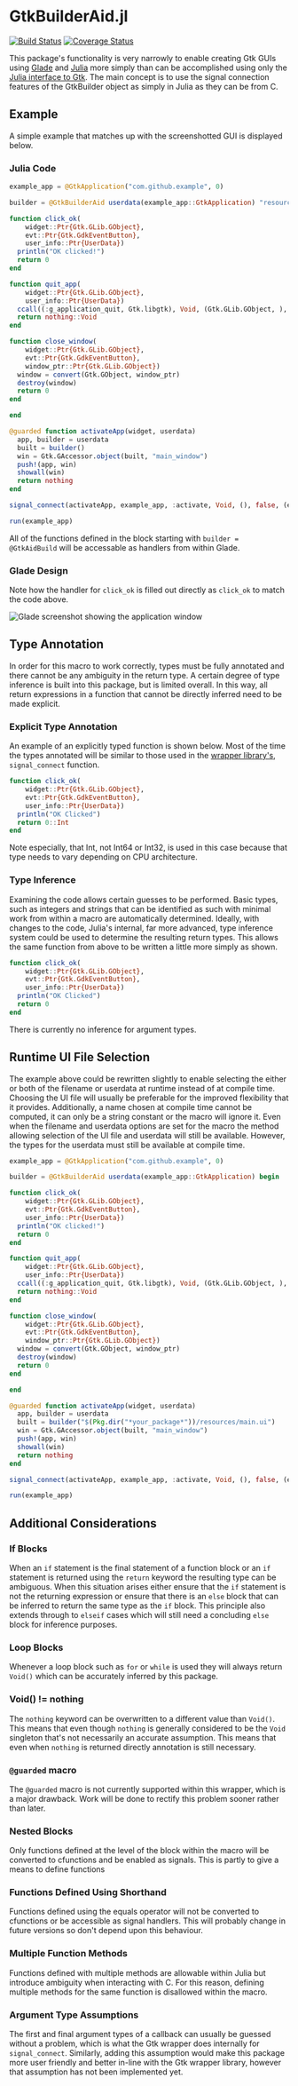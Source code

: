 # GtkBuilderAid.jl
[![Build Status](https://travis-ci.org/Matt5sean3/GtkBuilderAid.jl.svg?branch=master)](https://travis-ci.org/Matt5sean3/GtkBuilderAid.jl)
[![Coverage Status](https://coveralls.io/repos/github/Matt5sean3/GtkBuilderAid.jl/badge.svg?branch=master)](https://coveralls.io/github/Matt5sean3/GtkBuilderAid.jl?branch=master)

This package's functionality is very narrowly to enable creating Gtk GUIs using [Glade](https://glade.gnome.org/) and [Julia](http://julialang.org/) more simply than can be accomplished using only the [Julia interface to Gtk](https://github.com/JuliaLang/Gtk.jl). The main concept is to use the signal connection features of the GtkBuilder object as simply in Julia as they can be from C.

## Example

A simple example that matches up with the screenshotted GUI is displayed below.

### Julia Code

```julia
example_app = @GtkApplication("com.github.example", 0)

builder = @GtkBuilderAid userdata(example_app::GtkApplication) "resources/main.ui" begin

function click_ok(
    widget::Ptr{Gtk.GLib.GObject}, 
    evt::Ptr{Gtk.GdkEventButton}, 
    user_info::Ptr{UserData})
  println("OK clicked!")
  return 0
end

function quit_app(
    widget::Ptr{Gtk.GLib.GObject}, 
    user_info::Ptr{UserData})
  ccall((:g_application_quit, Gtk.libgtk), Void, (Gtk.GLib.GObject, ), user_info[1])
  return nothing::Void
end

function close_window(
    widget::Ptr{Gtk.GLib.GObject}, 
    evt::Ptr{Gtk.GdkEventButton}, 
    window_ptr::Ptr{Gtk.GLib.GObject})
  window = convert(Gtk.GObject, window_ptr)
  destroy(window)
  return 0
end

end

@guarded function activateApp(widget, userdata)
  app, builder = userdata
  built = builder()
  win = Gtk.GAccessor.object(built, "main_window")
  push!(app, win)
  showall(win)
  return nothing
end

signal_connect(activateApp, example_app, :activate, Void, (), false, (example_app, builder))

run(example_app)
```

All of the functions defined in the block starting with `builder = @GtkAidBuild` will be accessable as handlers from within Glade.

### Glade Design

Note how the handler for `click_ok` is filled out directly as `click_ok` to match the code above.

![Glade screenshot showing the application window](doc/resources/glade_example.png)

## Type Annotation
In order for this macro to work correctly, types must be fully annotated and there cannot be any ambiguity in the return type. A certain degree of type inference is built into this package, but is limited overall. In this way, all return expressions in a function that cannot be directly inferred need to be made explicit.

### Explicit Type Annotation

An example of an explicitly typed function is shown below. Most of the time the types annotated will be similar to those used in the [wrapper library's](https://github.com/JuliaLang/Gtk.jl), `signal_connect` function.

```julia
function click_ok(
    widget::Ptr{Gtk.GLib.GObject},
    evt::Ptr{Gtk.GdkEventButton},
    user_info::Ptr{UserData})
  println("OK Clicked")
  return 0::Int
end
```

Note especially, that Int, not Int64 or Int32, is used in this case because that type needs to vary depending on CPU architecture.


### Type Inference

Examining the code allows certain guesses to be performed. Basic types, such as integers and strings that can be identified as such with minimal work from within a macro are automatically determined. Ideally, with changes to the code, Julia's internal, far more advanced, type inference system could be used to determine the resulting return types. This allows the same function from above to be written a little more simply as shown.

```julia
function click_ok(
    widget::Ptr{Gtk.GLib.GObject},
    evt::Ptr{Gtk.GdkEventButton},
    user_info::Ptr{UserData})
  println("OK Clicked")
  return 0
end
```

There is currently no inference for argument types.

## Runtime UI File Selection
The example above could be rewritten slightly to enable selecting the either or both of the filename or userdata at runtime instead of at compile time. Choosing the UI file will usually be preferable for the improved flexibility that it provides. Additionally, a name chosen at compile time cannot be computed, it can only be a string constant or the macro will ignore it. Even when the filename and userdata options are set for the macro the method allowing selection of the UI file and userdata will still be available. However, the types for the userdata must still be available at compile time.

```julia
example_app = @GtkApplication("com.github.example", 0)

builder = @GtkBuilderAid userdata(example_app::GtkApplication) begin

function click_ok(
    widget::Ptr{Gtk.GLib.GObject}, 
    evt::Ptr{Gtk.GdkEventButton}, 
    user_info::Ptr{UserData})
  println("OK clicked!")
  return 0
end

function quit_app(
    widget::Ptr{Gtk.GLib.GObject}, 
    user_info::Ptr{UserData})
  ccall((:g_application_quit, Gtk.libgtk), Void, (Gtk.GLib.GObject, ), user_info[1])
  return nothing::Void
end

function close_window(
    widget::Ptr{Gtk.GLib.GObject}, 
    evt::Ptr{Gtk.GdkEventButton}, 
    window_ptr::Ptr{Gtk.GLib.GObject})
  window = convert(Gtk.GObject, window_ptr)
  destroy(window)
  return 0
end

end

@guarded function activateApp(widget, userdata)
  app, builder = userdata
  built = builder("$(Pkg.dir("*your_package*"))/resources/main.ui")
  win = Gtk.GAccessor.object(built, "main_window")
  push!(app, win)
  showall(win)
  return nothing
end

signal_connect(activateApp, example_app, :activate, Void, (), false, (example_app, builder))

run(example_app)
```

## Additional Considerations

### If Blocks
When an `if` statement is the final statement of a function block or an `if` statement is returned using the `return` keyword the resulting type can be ambiguous. When this situation arises either ensure that the `if` statement is not the returning expression or ensure that there is an `else` block that can be inferred to return the same type as the `if` block. This principle also extends through to `elseif` cases which will still need a concluding `else` block for inference purposes.

### Loop Blocks
Whenever a loop block such as `for` or `while` is used they will always return `Void()` which can be accurately inferred by this package.

### Void() != nothing
The `nothing` keyword can be overwritten to a different value than `Void()`. This means that even though `nothing` is generally considered to be the `Void` singleton that's not necessarily an accurate assumption. This means that even when `nothing` is returned directly annotation is still necessary.

### `@guarded` macro

The `@guarded` macro is not currently supported within this wrapper, which is a major drawback. Work will be done to rectify this problem sooner rather than later.

### Nested Blocks

Only functions defined at the level of the block within the macro will be converted to cfunctions and be enabled as signals. This is partly to give a means to define functions

### Functions Defined Using Shorthand

Functions defined using the equals operator will not be converted to cfunctions or be accessible as signal handlers. This will probably change in future versions so don't depend upon this behaviour.

### Multiple Function Methods

Functions defined with multiple methods are allowable within Julia but introduce ambiguity when interacting with C. For this reason, defining multiple methods for the same function is disallowed within the macro.

### Argument Type Assumptions

The first and final argument types of a callback can usually be guessed without a problem, which is what the Gtk wrapper does internally for `signal_connect`. Similarly, adding this assumption would make this package more user friendly and better in-line with the Gtk wrapper library, however that assumption has not been implemented yet.

